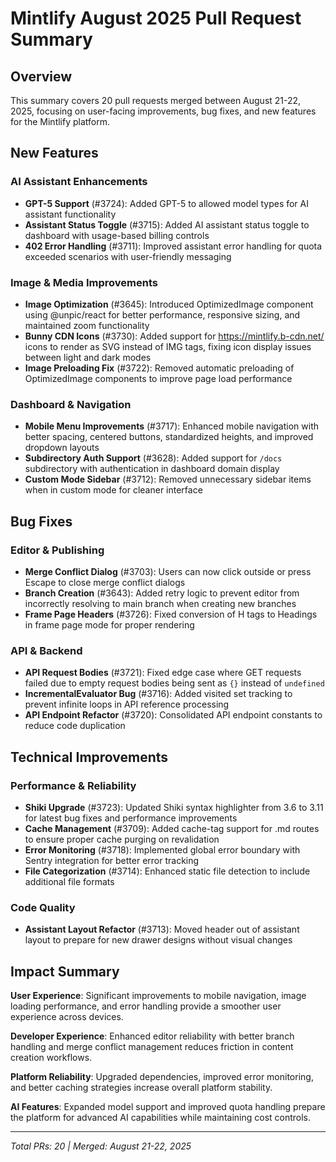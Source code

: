 # Mintlify August 2025 Pull Request Summary

## Overview
This summary covers 20 pull requests merged between August 21-22, 2025, focusing on user-facing improvements, bug fixes, and new features for the Mintlify platform.

## New Features

### AI Assistant Enhancements
- **GPT-5 Support** (#3724): Added GPT-5 to allowed model types for AI assistant functionality
- **Assistant Status Toggle** (#3715): Added AI assistant status toggle to dashboard with usage-based billing controls
- **402 Error Handling** (#3711): Improved assistant error handling for quota exceeded scenarios with user-friendly messaging

### Image & Media Improvements  
- **Image Optimization** (#3645): Introduced OptimizedImage component using @unpic/react for better performance, responsive sizing, and maintained zoom functionality
- **Bunny CDN Icons** (#3730): Added support for https://mintlify.b-cdn.net/ icons to render as SVG instead of IMG tags, fixing icon display issues between light and dark modes
- **Image Preloading Fix** (#3722): Removed automatic preloading of OptimizedImage components to improve page load performance

### Dashboard & Navigation
- **Mobile Menu Improvements** (#3717): Enhanced mobile navigation with better spacing, centered buttons, standardized heights, and improved dropdown layouts
- **Subdirectory Auth Support** (#3628): Added support for `/docs` subdirectory with authentication in dashboard domain display
- **Custom Mode Sidebar** (#3712): Removed unnecessary sidebar items when in custom mode for cleaner interface

## Bug Fixes

### Editor & Publishing
- **Merge Conflict Dialog** (#3703): Users can now click outside or press Escape to close merge conflict dialogs
- **Branch Creation** (#3643): Added retry logic to prevent editor from incorrectly resolving to main branch when creating new branches
- **Frame Page Headers** (#3726): Fixed conversion of H tags to Headings in frame page mode for proper rendering

### API & Backend
- **API Request Bodies** (#3721): Fixed edge case where GET requests failed due to empty request bodies being sent as `{}` instead of `undefined`
- **IncrementalEvaluator Bug** (#3716): Added visited set tracking to prevent infinite loops in API reference processing
- **API Endpoint Refactor** (#3720): Consolidated API endpoint constants to reduce code duplication

## Technical Improvements

### Performance & Reliability
- **Shiki Upgrade** (#3723): Updated Shiki syntax highlighter from 3.6 to 3.11 for latest bug fixes and performance improvements
- **Cache Management** (#3709): Added cache-tag support for .md routes to ensure proper cache purging on revalidation
- **Error Monitoring** (#3718): Implemented global error boundary with Sentry integration for better error tracking
- **File Categorization** (#3714): Enhanced static file detection to include additional file formats

### Code Quality
- **Assistant Layout Refactor** (#3713): Moved header out of assistant layout to prepare for new drawer designs without visual changes

## Impact Summary

**User Experience**: Significant improvements to mobile navigation, image loading performance, and error handling provide a smoother user experience across devices.

**Developer Experience**: Enhanced editor reliability with better branch handling and merge conflict management reduces friction in content creation workflows.

**Platform Reliability**: Upgraded dependencies, improved error monitoring, and better caching strategies increase overall platform stability.

**AI Features**: Expanded model support and improved quota handling prepare the platform for advanced AI capabilities while maintaining cost controls.

---

*Total PRs: 20 | Merged: August 21-22, 2025*